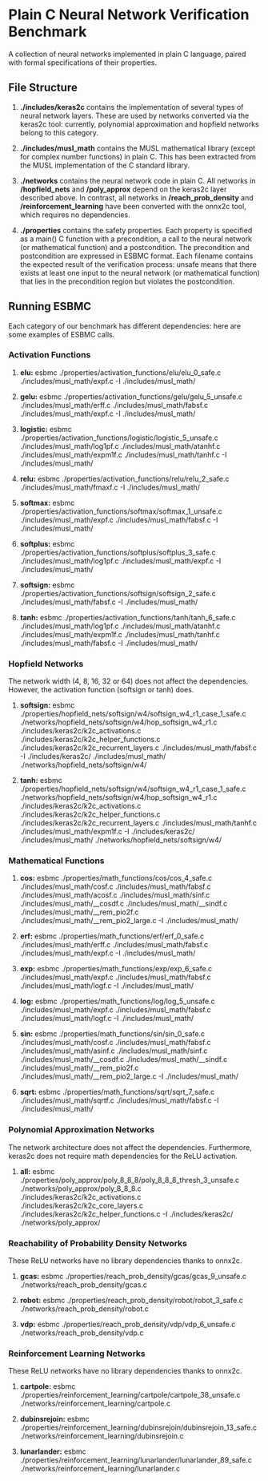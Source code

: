 # Plain C Neural Network Verification Benchmark

A collection of neural networks implemented in plain C language, paired with formal specifications of their properties.

## File Structure

1. **./includes/keras2c** contains the implementation of several types of neural network layers. These are used by networks converted via the keras2c tool: currently, polynomial approximation and hopfield networks belong to this category.

2. **./includes/musl_math** contains the MUSL mathematical library (except for complex number functions) in plain C. This has been extracted from the MUSL implementation of the C standard library.

3. **./networks** contains the neural network code in plain C. All networks in  **/hopfield_nets** and **/poly_approx** depend on the keras2c layer described above. In contrast, all networks in **/reach_prob_density** and **/reinforcement_learning** have been converted with the onnx2c tool, which requires no dependencies.

4. **./properties** contains the safety properties. Each property is specified as a main() C function with a precondition, a call to the neural network (or mathematical function) and a postcondition. The precondition and postcondition are expressed in ESBMC format. Each filename contains the expected result of the verification process: unsafe means that there exists at least one input to the neural network (or mathematical function) that lies in the precondition region but violates the postcondition.

## Running ESBMC

Each category of our benchmark has different dependencies: here are some examples of ESBMC calls.

### Activation Functions

1. **elu:** esbmc ./properties/activation_functions/elu/elu_0_safe.c ./includes/musl_math/expf.c -I ./includes/musl_math/

2. **gelu:** esbmc ./properties/activation_functions/gelu/gelu_5_unsafe.c ./includes/musl_math/erff.c ./includes/musl_math/fabsf.c ./includes/musl_math/expf.c -I ./includes/musl_math/

3. **logistic:** esbmc ./properties/activation_functions/logistic/logistic_5_unsafe.c ./includes/musl_math/log1pf.c ./includes/musl_math/atanhf.c ./includes/musl_math/expm1f.c ./includes/musl_math/tanhf.c -I ./includes/musl_math/

4. **relu:** esbmc ./properties/activation_functions/relu/relu_2_safe.c ./includes/musl_math/fmaxf.c -I ./includes/musl_math/

5. **softmax:** esbmc ./properties/activation_functions/softmax/softmax_1_unsafe.c ./includes/musl_math/expf.c ./includes/musl_math/fabsf.c -I ./includes/musl_math/

6. **softplus:** esbmc ./properties/activation_functions/softplus/softplus_3_safe.c ./includes/musl_math/log1pf.c ./includes/musl_math/expf.c -I ./includes/musl_math/

7. **softsign:** esbmc ./properties/activation_functions/softsign/softsign_2_safe.c ./includes/musl_math/fabsf.c -I ./includes/musl_math/

8. **tanh:** esbmc ./properties/activation_functions/tanh/tanh_6_safe.c ./includes/musl_math/log1pf.c ./includes/musl_math/atanhf.c ./includes/musl_math/expm1f.c ./includes/musl_math/tanhf.c ./includes/musl_math/fabsf.c -I ./includes/musl_math/

### Hopfield Networks

The network width (4, 8, 16, 32 or 64) does not affect the dependencies. However, the activation function (softsign or tanh) does.

1. **softsign:** esbmc ./properties/hopfield_nets/softsign/w4/softsign_w4_r1_case_1_safe.c ./networks/hopfield_nets/softsign/w4/hop_softsign_w4_r1.c ./includes/keras2c/k2c_activations.c ./includes/keras2c/k2c_helper_functions.c ./includes/keras2c/k2c_recurrent_layers.c ./includes/musl_math/fabsf.c -I ./includes/keras2c/ ./includes/musl_math/ ./networks/hopfield_nets/softsign/w4/

1. **tanh:** esbmc ./properties/hopfield_nets/softsign/w4/softsign_w4_r1_case_1_safe.c ./networks/hopfield_nets/softsign/w4/hop_softsign_w4_r1.c ./includes/keras2c/k2c_activations.c ./includes/keras2c/k2c_helper_functions.c ./includes/keras2c/k2c_recurrent_layers.c ./includes/musl_math/tanhf.c ./includes/musl_math/expm1f.c -I ./includes/keras2c/ ./includes/musl_math/ ./networks/hopfield_nets/softsign/w4/

### Mathematical Functions

1. **cos:** esbmc ./properties/math_functions/cos/cos_4_safe.c ./includes/musl_math/cosf.c ./includes/musl_math/fabsf.c ./includes/musl_math/acosf.c ./includes/musl_math/sinf.c ./includes/musl_math/__cosdf.c ./includes/musl_math/__sindf.c ./includes/musl_math/__rem_pio2f.c ./includes/musl_math/__rem_pio2_large.c -I ./includes/musl_math/

2. **erf:** esbmc ./properties/math_functions/erf/erf_0_safe.c ./includes/musl_math/erff.c ./includes/musl_math/fabsf.c ./includes/musl_math/expf.c -I ./includes/musl_math/

3. **exp:** esbmc ./properties/math_functions/exp/exp_6_safe.c ./includes/musl_math/expf.c ./includes/musl_math/fabsf.c ./includes/musl_math/logf.c -I ./includes/musl_math/

4. **log:** esbmc ./properties/math_functions/log/log_5_unsafe.c ./includes/musl_math/expf.c ./includes/musl_math/fabsf.c ./includes/musl_math/logf.c -I ./includes/musl_math/

6. **sin:** esbmc ./properties/math_functions/sin/sin_0_safe.c ./includes/musl_math/cosf.c ./includes/musl_math/fabsf.c ./includes/musl_math/asinf.c ./includes/musl_math/sinf.c ./includes/musl_math/__cosdf.c ./includes/musl_math/__sindf.c ./includes/musl_math/__rem_pio2f.c ./includes/musl_math/__rem_pio2_large.c -I ./includes/musl_math/

6. **sqrt:** esbmc ./properties/math_functions/sqrt/sqrt_7_safe.c ./includes/musl_math/sqrtf.c ./includes/musl_math/fabsf.c -I ./includes/musl_math/

### Polynomial Approximation Networks

The network architecture does not affect the dependencies. Furthermore, keras2c does not require math dependencies for the ReLU activation.

1. **all:** esbmc ./properties/poly_approx/poly_8_8_8/poly_8_8_8_thresh_3_unsafe.c ./networks/poly_approx/poly_8_8_8.c ./includes/keras2c/k2c_activations.c ./includes/keras2c/k2c_core_layers.c ./includes/keras2c/k2c_helper_functions.c -I ./includes/keras2c/ ./networks/poly_approx/

### Reachability of Probability Density Networks

These ReLU networks have no library dependencies thanks to onnx2c.

1. **gcas:** esbmc ./properties/reach_prob_density/gcas/gcas_9_unsafe.c ./networks/reach_prob_density/gcas.c

2. **robot:** esbmc ./properties/reach_prob_density/robot/robot_3_safe.c ./networks/reach_prob_density/robot.c

3. **vdp:** esbmc ./properties/reach_prob_density/vdp/vdp_6_unsafe.c ./networks/reach_prob_density/vdp.c

### Reinforcement Learning Networks

These ReLU networks have no library dependencies thanks to onnx2c.

1. **cartpole:** esbmc ./properties/reinforcement_learning/cartpole/cartpole_38_unsafe.c ./networks/reinforcement_learning/cartpole.c

2. **dubinsrejoin:** esbmc ./properties/reinforcement_learning/dubinsrejoin/dubinsrejoin_13_safe.c ./networks/reinforcement_learning/dubinsrejoin.c

3. **lunarlander:** esbmc ./properties/reinforcement_learning/lunarlander/lunarlander_89_safe.c ./networks/reinforcement_learning/lunarlander.c
